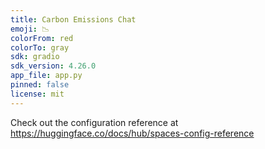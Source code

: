 ```yaml
---
title: Carbon Emissions Chat
emoji: 📉
colorFrom: red
colorTo: gray
sdk: gradio
sdk_version: 4.26.0
app_file: app.py
pinned: false
license: mit
---
```


Check out the configuration reference at https://huggingface.co/docs/hub/spaces-config-reference
